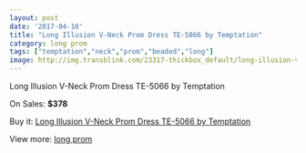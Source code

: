 ```yaml
---
layout: post
date: '2017-04-10'
title: "Long Illusion V-Neck Prom Dress TE-5066 by Temptation"
category: long prom
tags: ["temptation","neck","prom","beaded","long"]
image: http://img.transblink.com/23317-thickbox_default/long-illusion-v-neck-prom-dress-te-5066-by-temptation.jpg
---
```

Long Illusion V-Neck Prom Dress TE-5066 by Temptation

On Sales: **$378**
<a href="https://www.transblink.com/en/long-prom/7387-long-illusion-v-neck-prom-dress-te-5066-by-temptation.html"><amp-img layout="responsive" width="600" height="600" src="//img.transblink.com/23317-thickbox_default/long-illusion-v-neck-prom-dress-te-5066-by-temptation.jpg" alt="Long Illusion V-Neck Prom Dress TE-5066 by Temptation 0" /></a>
<a href="https://www.transblink.com/en/long-prom/7387-long-illusion-v-neck-prom-dress-te-5066-by-temptation.html"><amp-img layout="responsive" width="600" height="600" src="//img.transblink.com/23319-thickbox_default/long-illusion-v-neck-prom-dress-te-5066-by-temptation.jpg" alt="Long Illusion V-Neck Prom Dress TE-5066 by Temptation 1" /></a>
<a href="https://www.transblink.com/en/long-prom/7387-long-illusion-v-neck-prom-dress-te-5066-by-temptation.html"><amp-img layout="responsive" width="600" height="600" src="//img.transblink.com/23318-thickbox_default/long-illusion-v-neck-prom-dress-te-5066-by-temptation.jpg" alt="Long Illusion V-Neck Prom Dress TE-5066 by Temptation 2" /></a>

Buy it: [Long Illusion V-Neck Prom Dress TE-5066 by Temptation](https://www.transblink.com/en/long-prom/7387-long-illusion-v-neck-prom-dress-te-5066-by-temptation.html "Long Illusion V-Neck Prom Dress TE-5066 by Temptation")

View more: [long prom](https://www.transblink.com/en/58-long-prom "long prom")